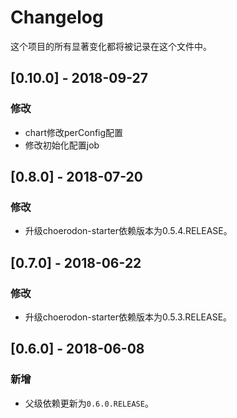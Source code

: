 # Changelog

这个项目的所有显著变化都将被记录在这个文件中。

## [0.10.0] - 2018-09-27

### 修改

- chart修改perConfig配置
- 修改初始化配置job

## [0.8.0] - 2018-07-20

### 修改

- 升级choerodon-starter依赖版本为0.5.4.RELEASE。

## [0.7.0] - 2018-06-22

### 修改

- 升级choerodon-starter依赖版本为0.5.3.RELEASE。

## [0.6.0] - 2018-06-08

### 新增

- 父级依赖更新为`0.6.0.RELEASE`。